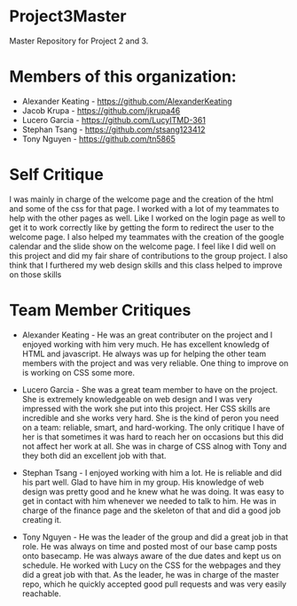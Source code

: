 # Project3Master
Master Repository for Project 2 and 3.

# Members of this organization:
- Alexander Keating - https://github.com/AlexanderKeating
- Jacob Krupa - https://github.com/jkrupa46
- Lucero Garcia - https://github.com/LucyITMD-361
- Stephan Tsang - https://github.com/stsang123412
- Tony Nguyen - https://github.com/tn5865

# Self Critique 
I was mainly in charge of the welcome page and the creation of the html and some of the css for that page. I worked with a lot of my teammates to help with the other pages as well. Like  I worked on the login page as well to get it to work correctly like by getting the form to redirect the user to the welcome page. I also helped my teammates with the creation of the google calendar and the slide show on the welcome page. I feel like I did well on this project and did my fair share of contributions to the group project. I also think that I furthered my web design skills and this class helped to improve on those skills

# Team Member Critiques
- Alexander Keating - 
He was an great contributer on the project and I enjoyed working with him very much. He has excellent knowledg of HTML and javascript. He always was up for helping the other team members with the project and was very reliable. One thing to improve on is working on CSS some more.

- Lucero Garcia - 
She was a great team member to have on the project. She is extremely knowledgeable on web design and I was very impressed with the work she put into this project. Her CSS skills are incredible and she works very hard. She is the kind of peron you need on a team: reliable, smart, and hard-working. The only critique I have of her is that sometimes it was hard to reach her on occasions but this did not affect her work at all. She was in charge of CSS alnog with Tony and they both did an excellent job with that.

- Stephan Tsang - 
I enjoyed working with him a lot. He is reliable and did his part well. Glad to have him in my group. His knowledge of web design was pretty good and he knew what he was doing. It was easy to get in contact with him whenever we needed to talk to him. He was in charge of the finance page and the skeleton of that and did a good job creating it. 

- Tony Nguyen - 
He was the leader of the group and did a great job in that role. He was always on time and posted most of our base camp posts onto basecamp. He was always aware of the due dates and kept us on schedule. He worked with Lucy on the CSS for the webpages and they did a great job with that. As the leader, he was in charge of the master repo, which he quickly accepted good pull requests and was very easily reachable. 
